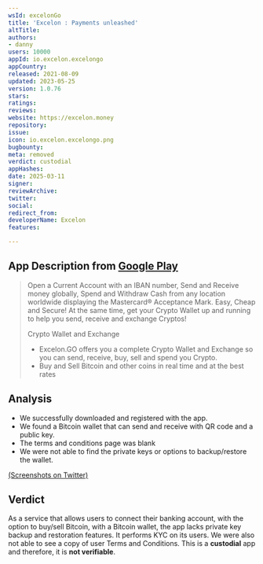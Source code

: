 ```yaml
---
wsId: excelonGo
title: 'Excelon : Payments unleashed'
altTitle: 
authors:
- danny
users: 10000
appId: io.excelon.excelongo
appCountry: 
released: 2021-08-09
updated: 2023-05-25
version: 1.0.76
stars: 
ratings: 
reviews: 
website: https://excelon.money
repository: 
issue: 
icon: io.excelon.excelongo.png
bugbounty: 
meta: removed
verdict: custodial
appHashes: 
date: 2025-03-11
signer: 
reviewArchive: 
twitter: 
social: 
redirect_from: 
developerName: Excelon
features: 

---
```


## App Description from [Google Play](https://play.google.com/store/apps/details?id=io.excelon.excelongo&gl=us) 

> Open a Current Account with an IBAN number, Send and Receive money globally, Spend and Withdraw Cash from any location worldwide displaying the Mastercard® Acceptance Mark. Easy, Cheap and Secure! At the same time, get your Crypto Wallet up and running to help you send, receive and exchange Cryptos!
>
> Crypto Wallet and Exchange
>
> - Excelon.GO offers you a complete Crypto Wallet and Exchange so you can send, receive, buy, sell and spend you Crypto.
> - Buy and Sell Bitcoin and other coins in real time and at the best rates

## Analysis 

- We successfully downloaded and registered with the app. 
- We found a Bitcoin wallet that can send and receive with QR code and a public key. 
- The terms and conditions page was blank 
- We were not able to find the private keys or options to backup/restore the wallet. 

[(Screenshots on Twitter)](https://twitter.com/BitcoinWalletz/status/1647086232802050049)

## Verdict 

As a service that allows users to connect their banking account, with the option to buy/sell Bitcoin, with a Bitcoin wallet, the app lacks private key backup and restoration features. It performs KYC on its users. We were also not able to see a copy of user Terms and Conditions. This is a **custodial** app and therefore, it is **not verifiable**.
